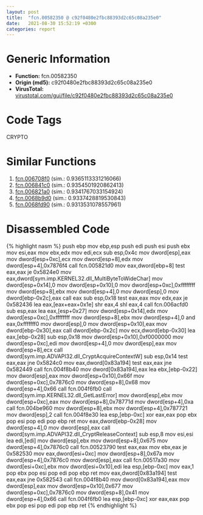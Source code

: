```yaml
---
layout: post
title:  "fcn.00582350 @ c92f0480e2fbc88393d2c65c08a235e0"
date:   2021-08-30 15:52:19 +0300
categories: report
---
```


# Generic Information
- **Function:** fcn.00582350
- **Origin (md5):** c92f0480e2fbc88393d2c65c08a235e0
- **VirusTotal:** [virustotal.com/gui/file/c92f0480e2fbc88393d2c65c08a235e0][virustotal_ref]

# Code Tags
<span class="tag" id="CRYPTO">CRYPTO</span>


# Similar Functions

1. [fcn.006708f0][similar_1_ref] (sim.: 0.9365113331216066)
2. [fcn.006841c0][similar_2_ref] (sim.: 0.9354501920862413)
3. [fcn.006821a0][similar_3_ref] (sim.: 0.9341767033154924)
4. [fcn.0068b9d0][similar_4_ref] (sim.: 0.9337428819530843)
5. [fcn.0068fd90][similar_5_ref] (sim.: 0.9313531078557961)


# Disassembled Code

{% highlight nasm %}
push ebp
mov ebp,esp
push edi
push esi
push ebx
mov esi,eax
mov ebx,edx
mov edi,ecx
sub esp,0x4c
mov dword[esp],eax
mov dword[esp+0xc],ecx
mov dword[esp+8],edx
mov dword[esp+4],0x7876f4
call fcn.005821d0
mov eax,dword[ebp+8]
test eax,eax
je 0x5824e0
mov eax,dword[sym.imp.KERNEL32.dll_MultiByteToWideChar]
mov dword[esp+0x14],0
mov dword[esp+0x10],0
mov dword[esp+0xc],0xffffffff
mov dword[esp+8],ebx
mov dword[esp+4],0
mov dword[esp],0
mov dword[ebp-0x2c],eax
call eax
sub esp,0x18
test eax,eax
mov edx,eax
je 0x582436
lea eax,[eax+eax+0x1e]
shr eax,4
shl eax,4
call fcn.006acfd0
sub esp,eax
lea eax,[esp+0x27]
mov dword[esp+0x14],edx
mov dword[esp+0xc],0xffffffff
mov dword[esp+8],ebx
mov dword[esp+4],0
and eax,0xfffffff0
mov dword[esp],0
mov dword[esp+0x10],eax
mov dword[ebp-0x30],eax
call dword[ebp-0x2c]
mov ecx,dword[ebp-0x30]
lea eax,[ebp-0x28]
sub esp,0x18
mov dword[esp+0x10],0xf0000000
mov dword[esp+0xc],edi
mov dword[esp+4],0
mov dword[esp],eax
mov dword[esp+8],ecx
call dword[sym.imp.ADVAPI32.dll_CryptAcquireContextW]
sub esp,0x14
test eax,eax
jne 0x5824c0
mov eax,dword[0x83a194]
test eax,eax
jne 0x582449
call fcn.004f8b40
mov dword[0x83a194],eax
lea ebx,[ebp-0x22]
mov dword[esp],eax
mov dword[esp+0x10],0x66f
mov dword[esp+0xc],0x7876c0
mov dword[esp+8],0x68
mov dword[esp+4],0x66
call fcn.004f6fb0
call dword[sym.imp.KERNEL32.dll_GetLastError]
mov dword[esp],ebx
mov dword[esp+0xc],eax
mov dword[esp+8],0x78771d
mov dword[esp+4],0xa
call fcn.004be960
mov dword[esp+8],ebx
mov dword[esp+4],0x787721
mov dword[esp],2
call fcn.004f8e30
lea esp,[ebp-0xc]
xor eax,eax
pop ebx
pop esi
pop edi
pop ebp
ret 
mov eax,dword[ebp-0x28]
mov dword[esp+4],0
mov dword[esp],eax
call dword[sym.imp.ADVAPI32.dll_CryptReleaseContext]
sub esp,8
mov esi,esi
lea edi,[edi]
mov dword[esp],ebx
mov dword[esp+8],0x675
mov dword[esp+4],0x7876c0
call fcn.00523790
test eax,eax
mov ebx,eax
je 0x582530
mov eax,dword[esi+0xc]
mov dword[esp+8],0x67a
mov dword[esp+4],0x7876c0
mov dword[esp],eax
call fcn.00517a30
mov dword[esi+0xc],ebx
mov dword[esi+0x10],edi
lea esp,[ebp-0xc]
mov eax,1
pop ebx
pop esi
pop edi
pop ebp
ret 
mov eax,dword[0x83a194]
test eax,eax
jne 0x582543
call fcn.004f8b40
mov dword[0x83a194],eax
mov dword[esp],eax
mov dword[esp+0x10],0x677
mov dword[esp+0xc],0x7876c0
mov dword[esp+8],0x41
mov dword[esp+4],0x66
call fcn.004f6fb0
lea esp,[ebp-0xc]
xor eax,eax
pop ebx
pop esi
pop edi
pop ebp
ret 
{% endhighlight %}


[similar_1_ref]: /report/fcn.006708f0@c92f0480e2fbc88393d2c65c08a235e0
[similar_2_ref]: /report/fcn.006841c0@c92f0480e2fbc88393d2c65c08a235e0
[similar_3_ref]: /report/fcn.006821a0@c92f0480e2fbc88393d2c65c08a235e0
[similar_4_ref]: /report/fcn.0068b9d0@c92f0480e2fbc88393d2c65c08a235e0
[similar_5_ref]: /report/fcn.0068fd90@c92f0480e2fbc88393d2c65c08a235e0
[virustotal_ref]: https://www.virustotal.com/gui/file/c92f0480e2fbc88393d2c65c08a235e0